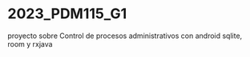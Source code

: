 # 2023_PDM115_G1
 proyecto sobre Control  de procesos administrativos con android sqlite, room y rxjava
